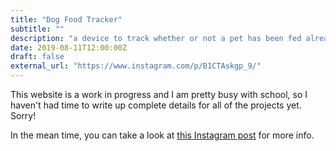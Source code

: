 ```yaml
---
title: "Dog Food Tracker"
subtitle: ""
description: "a device to track whether or not a pet has been fed already"
date: 2019-08-11T12:00:00Z
draft: false
external_url: "https://www.instagram.com/p/B1CTAskgp_9/"
---
```


This website is a work in progress and I am pretty busy with school, so I haven't had time to write up complete details for all of the projects yet. Sorry!

In the mean time, you can take a look at [this Instagram post](https://www.instagram.com/p/B1CTAskgp_9/) for more info.
